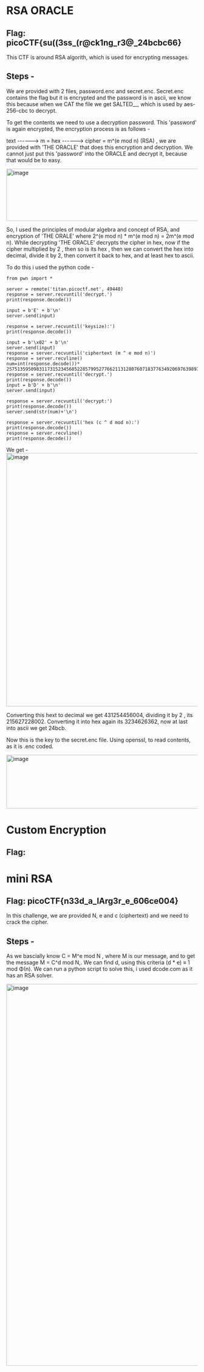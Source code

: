 # RSA ORACLE
## Flag:  picoCTF{su((3ss_(r@ck1ng_r3@_24bcbc66}
This CTF is around RSA algorith, which is used for encrypting messages. 

## Steps - 

We are provided with 2 files, password.enc and secret.enc. Secret.enc contains the flag but it is encrypted and the password is in ascii, we know this because when we CAT the file we get SALTED__, which is used by aes-256-cbc to decrypt.

To get the contents we need to use a decryption password. This 'password' is again encrypted, the encryption process is as follows - 

text  ------> m = hex ------> cipher = m^(e mod n) (RSA) , we are provided with 'THE ORACLE' that does this encryption and decryption. We cannot just put this 'password' into the ORACLE and decrypt it, because that would be to easy. 

<img width="887" height="137" alt="image" src="https://github.com/user-attachments/assets/0f7b8104-b962-4078-a34d-8a6d5cb48ca0" />


So, I used the principles of modular algebra and concept of RSA, and encryption of 'THE ORALE' where 2^(e mod n) * m^(e mod n) = 2m^(e mod n). While decrypting 'THE ORACLE' decrypts the cipher in hex, now if the cipher multiplied by 2 , then so is its hex , then we can convert the hex into decimal, divide it by 2, then convert it back to hex, and at least hex to ascii. 

To do this i used the python code -

```
from pwn import *

server = remote('titan.picoctf.net', 49448)
response = server.recvuntil('decrypt.')
print(response.decode())

input = b'E' + b'\n'
server.send(input)

response = server.recvuntil('keysize):')
print(response.decode())

input = b'\x02' + b'\n'
server.send(input)
response = server.recvuntil('ciphertext (m ^ e mod n)')
response = server.recvline()
num=int(response.decode())*
2575135950983117315234568522857995277662113128076071837763492069763989760018604733813265929772245292223046288098298720343542517375538185662305577375746934
response = server.recvuntil('decrypt.')
print(response.decode())
input = b'D' + b'\n'
server.send(input)

response = server.recvuntil('decrypt:')
print(response.decode())
server.send(str(num)+'\n')

response = server.recvuntil('hex (c ^ d mod n):')
print(response.decode())
response = server.recvline()
print(response.decode())
```
We get - 
<img width="950" height="665" alt="image" src="https://github.com/user-attachments/assets/01114743-5189-44fb-bb28-d52878eaf2e1" />

Converting this hext to decimal we get 431254456004, dividing it by 2 ,  its 
215627228002. Converting it into hex again its 3234626362, now at last into ascii we get 24bcb. 

Now this is the key to the secret.enc file. Using openssl, to read contents, as it is .enc coded.

<img width="742" height="141" alt="image" src="https://github.com/user-attachments/assets/d1133893-ec84-4d3f-b912-e9b5ef7957d8" />

# Custom Encryption
## Flag:

# mini RSA
## Flag: picoCTF{n33d_a_lArg3r_e_606ce004}
In this challenge, we are provided N, e and c (ciphertext) and we need to crack the cipher. 

## Steps - 
As we bascially know C = M^e mod N , where M is our message, and to get the message M = C^d mod N,. We can find d, using this criteria (d * e) ≡ 1 mod Φ(n). We can run a python script to solve this, i used dcode.com as it has an RSA solver.

<img width="1869" height="1002" alt="image" src="https://github.com/user-attachments/assets/cfe92bcc-af52-41f0-84e9-ca571e6dc2bd" />


